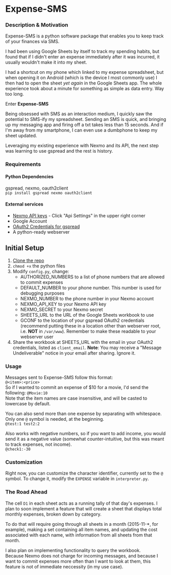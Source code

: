 # Expense-SMS

### Description & Motivation
Expense-SMS is a python software package that enables you to keep track of your finances via SMS.  

I had been using Google Sheets by itself to track my spending habits, but found that if I didn't enter an expense immediately after it was incurred, it usually wouldn't make it into my sheet.

I had a shortcut on my phone which linked to my expense spreadsheet, but when opening it on Android (which is the device I most commonly use) I then had to open the sheet _yet again_ in the Google Sheets app. The whole experience took about a minute for something as simple as data entry. Way too long.

Enter **Expense-SMS**

Being obsessed with SMS as an interaction medium, I quickly saw the potential to SMS-ify my spreadsheet. Sending an SMS is quick, and bringing up my messaging app and firing off a txt takes less than 15 seconds. And if I'm away from my smartphone, I can even use a dumbphone to keep my sheet updated. 

Leveraging my existing experience with Nexmo and its API, the next step was learning to use gspread and the rest is history.


### Requirements

#### Python Dependencies
gspread, nexmo, oauth2client  
`pip install gspread nexmo oauth2client`

#### External services
- [Nexmo API keys](https://dashboard.nexmo.com/) - Click "Api Settings" in the upper right corner    
- Google Account  
- [OAuth2 Credentials for gspread](https://gspread.readthedocs.org/en/latest/oauth2.html)  
- A python-ready webserver  


## Initial Setup
1. [Clone the repo](https://github.com/vagelim/expense-sms.git) 
2. `chmod +x` the python files   
2. Modify `config.py`, change:  
    - AUTHORIZED_NUMBERS to a list of phone numbers that are allowed to commit expenses
    - DEFAULT_NUMBER to your phone number. This number is used for debugging purposes
    - NEXMO_NUMBER to the phone number in your Nexmo account
    - NEXMO_API_KEY to your Nexmo API key
    - NEXMO_SECRET to your Nexmo secret
    - SHEETS_URL to the URL of the Google Sheets workbook to use
    - GCONF to the location of your gspread OAuth2 credentials (recommend putting these in a location other than webserver root, i.e. **NOT** in `/var/www`). Remember to make these readable to your webserver user
3. Share the workbook at SHEETS_URL with the email in your OAuth2 credentials, listed as `client_email`. **Note**: You may receive a "Message Undeliverable" notice in your email after sharing. Ignore it.

### Usage
Messages sent to Expense-SMS follow this format:  
`@<item>:<price>`  
So if I wanted to commit an expense of $10 for a movie, I'd send the following: `@Movie:10`  
Note that the item names are case insensitive, and will be casted to lowercase by default.  

You can also send more than one expense by separating with whitespace. Only one `@` symbol is needed, at the beginning.  
`@test:1 test2:2`  


Also works with negative numbers, so if you want to add income, you would send it as a negative value (somewhat counter-intuitive, but this was meant to track expenses, not income).  
`@check1:-30`  


### Customization
Right now, you can customize the character identifier, currently set to the `@` symbol. To change it, modify the `EXPENSE` variable in `interpreter.py`.  



### The Road Ahead
The cell `D1` in each sheet acts as a running tally of that day's expenses. I plan to soon implement a feature that will create a sheet that displays total monthly expenses, broken down by category.

To do that will require going through all sheets in a month (2015-11-*, for example), making a set containing all item names, and updating the cost associated with each name, with information from all sheets from that month.

I also plan on implementing functionality to query the workbook.  
Because Nexmo does not charge for incoming messages, and because I want to commit expenses more often than I want to look at them, this feature is not of immediate neccessity (in my use case).